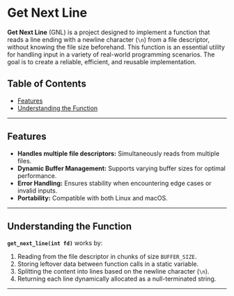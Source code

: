 # Get Next Line

**Get Next Line** (GNL) is a project designed to implement a function that reads a line ending with a newline character (`\n`) 
from a file descriptor, without knowing the file size beforehand. This function is an essential utility for handling input in a variety of real-world programming scenarios. The goal is to create a reliable, efficient, and reusable implementation.

## Table of Contents

- [Features](#features)  
- [Understanding the Function](#understanding-the-function)  

---

## Features

- **Handles multiple file descriptors:** Simultaneously reads from multiple files.  
- **Dynamic Buffer Management:** Supports varying buffer sizes for optimal performance.  
- **Error Handling:** Ensures stability when encountering edge cases or invalid inputs.  
- **Portability:** Compatible with both Linux and macOS.  

---

## Understanding the Function

**`get_next_line(int fd)`** works by:
1. Reading from the file descriptor in chunks of size `BUFFER_SIZE`.
2. Storing leftover data between function calls in a static variable.
3. Splitting the content into lines based on the newline character (`\n`).
4. Returning each line dynamically allocated as a null-terminated string.

---
